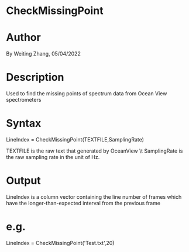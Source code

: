 # CheckMissingPoint

# Author
By Weiting Zhang, 05/04/2022

# Description
Used to find the missing points of spectrum data from Ocean View spectrometers
# Syntax

LineIndex = CheckMissingPoint(TEXTFILE,SamplingRate)

TEXTFILE is the raw text that generated by OceanView \t SamplingRate is the raw sampling rate in the unit of Hz. 

# Output
LineIndex is a column vector containing the line number of frames which have the longer-than-expected interval from the previous frame 

# e.g. 
LineIndex = CheckMissingPoint('Test.txt',20)
